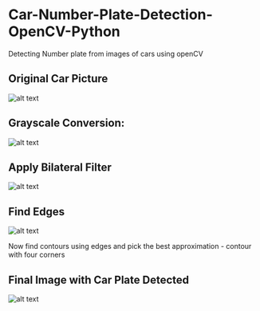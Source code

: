 # Car-Number-Plate-Detection-OpenCV-Python
Detecting Number plate from images of cars using openCV

## Original Car Picture
![alt text](https://github.com/Aqsa-K/Car-Number-Plate-Detection-OpenCV-Python/blob/master/pictures/Car_Image_1.jpg?raw=true)

## Grayscale Conversion:
![alt text](https://github.com/Aqsa-K/Car-Number-Plate-Detection-OpenCV-Python/blob/master/pictures/1%20-%20Grayscale%20Conversion.jpg?raw=true)

## Apply Bilateral Filter
![alt text](https://github.com/Aqsa-K/Car-Number-Plate-Detection-OpenCV-Python/blob/master/pictures/2%20-%20Bilateral%20Filter.jpg?raw=true)

## Find Edges
![alt text](https://github.com/Aqsa-K/Car-Number-Plate-Detection-OpenCV-Python/blob/master/pictures/3%20-%20Canny%20Edges.jpg?raw=true)

Now find contours using edges and pick the best approximation - contour with four corners

## Final Image with Car Plate Detected
![alt text](https://github.com/Aqsa-K/Car-Number-Plate-Detection-OpenCV-Python/blob/master/pictures/Final%20Image%20With%20Number%20Plate%20Detected.jpg?raw=true)
